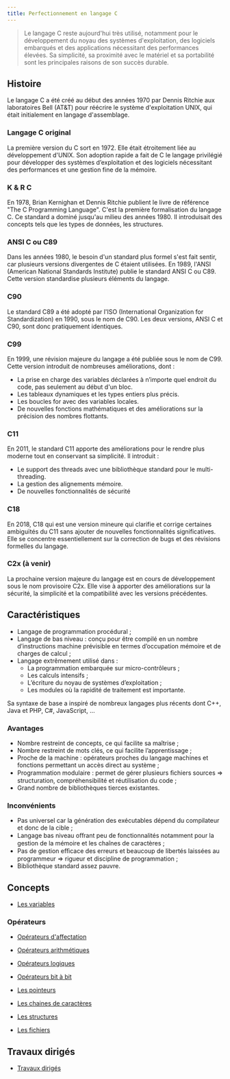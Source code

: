 ```yaml
---
title: Perfectionnement en langage C
---
```


> Le langage C reste aujourd'hui très utilisé, notamment pour le développement du noyau des systèmes d'exploitation, des logiciels embarqués et des applications nécessitant des performances élevées. Sa simplicité, sa proximité avec le matériel et sa portabilité sont les principales raisons de son succès durable.

## Histoire

Le langage C a été créé au début des années 1970 par Dennis Ritchie aux laboratoires Bell (AT&T) pour réécrire le système d'exploitation UNIX, qui était initialement en langage d'assemblage.

### Langage C original

La première version du C sort en 1972. Elle était étroitement liée au développement d'UNIX. Son adoption rapide a fait de C le langage privilégié pour développer des systèmes d’exploitation et des logiciels nécessitant des performances et une gestion fine de la mémoire.

### K & R C

En 1978, Brian Kernighan et Dennis Ritchie publient le livre de référence "The C Programming Language". C'est la première formalisation du langage C. Ce standard a dominé jusqu'au milieu des années 1980. Il introduisait des concepts tels que les types de données, les structures.

### ANSI C ou C89

Dans les années 1980, le besoin d'un standard plus formel s'est fait sentir, car plusieurs versions divergentes de C étaient utilisées. En 1989, l'ANSI (American National Standards Institute) publie le standard ANSI C ou C89. Cette version standardise plusieurs éléments du langage.

### C90

Le standard C89 a été adopté par l'ISO (International Organization for Standardization) en 1990, sous le nom de C90. Les deux versions, ANSI C et C90, sont donc pratiquement identiques.

### C99

En 1999, une révision majeure du langage a été publiée sous le nom de C99. Cette version introduit de nombreuses améliorations, dont :

- La prise en charge des variables déclarées à n’importe quel endroit du code, pas seulement au début d'un bloc.
- Les tableaux dynamiques et les types entiers plus précis.
- Les boucles for avec des variables locales.
- De nouvelles fonctions mathématiques et des améliorations sur la précision des nombres flottants.

### C11

En 2011, le standard C11 apporte des améliorations pour le rendre plus moderne tout en conservant sa simplicité. Il introduit :

- Le support des threads avec une bibliothèque standard pour le multi-threading.
- La gestion des alignements mémoire.
- De nouvelles fonctionnalités de sécurité

### C18

En 2018, C18 qui est une version mineure qui clarifie et corrige certaines ambiguïtés du C11 sans ajouter de nouvelles fonctionnalités significatives. Elle se concentre essentiellement sur la correction de bugs et des révisions formelles du langage.

### C2x (à venir)

La prochaine version majeure du langage est en cours de développement sous le nom provisoire C2x. Elle vise à apporter des améliorations sur la sécurité, la simplicité et la compatibilité avec les versions précédentes.

## Caractéristiques

- Langage de programmation procédural ;
- Langage de bas niveau : conçu pour être compilé en un nombre d’instructions machine prévisible en termes d’occupation mémoire et de charges de calcul ;
- Langage extrêmement utilisé dans :
  - La programmation embarquée sur micro-contrôleurs ;
  - Les calculs intensifs ;
  - L’écriture du noyau de systèmes d’exploitation ;
  - Les modules où la rapidité de traitement est importante.

Sa syntaxe de base a inspiré de nombreux langages plus récents dont C++, Java et PHP, C#, JavaScript, ...

### Avantages

- Nombre restreint de concepts, ce qui facilite sa maîtrise ;
- Nombre restreint de mots clés, ce qui facilite l’apprentissage ;
- Proche de la machine : opérateurs proches du langage machines et fonctions permettant un accès direct au système ;
- Programmation modulaire : permet de gérer plusieurs ﬁchiers sources ⇒ structuration, compréhensibilité et réutilisation du code ;
- Grand nombre de bibliothèques tierces existantes.

### Inconvénients

- Pas universel car la génération des exécutables dépend du compilateur et donc de la cible ;
- Langage bas niveau oﬀrant peu de fonctionnalités notamment pour la gestion de la mémoire et les chaînes de caractères ;
- Pas de gestion eﬃcace des erreurs et beaucoup de libertés laissées au programmeur ⇒ rigueur et discipline de programmation ;
- Bibliothèque standard assez pauvre.


## Concepts

- [Les variables](variables)

### Opérateurs

- [Opérateurs d'affectation](opérateurs/affectation)
- [Opérateurs arithmétiques](opérateurs/arithmétiques)
- [Opérateurs logiques](opérateurs/logique)
- [Opérateurs bit à bit](opérateurs/bit)

- [Les pointeurs](variables/pointeurs)
- [Les chaines de caractères](string)
- [Les structures](variables/structure)
- [Les fichiers](fichier)

## Travaux dirigés

- [Travaux dirigés](td)
